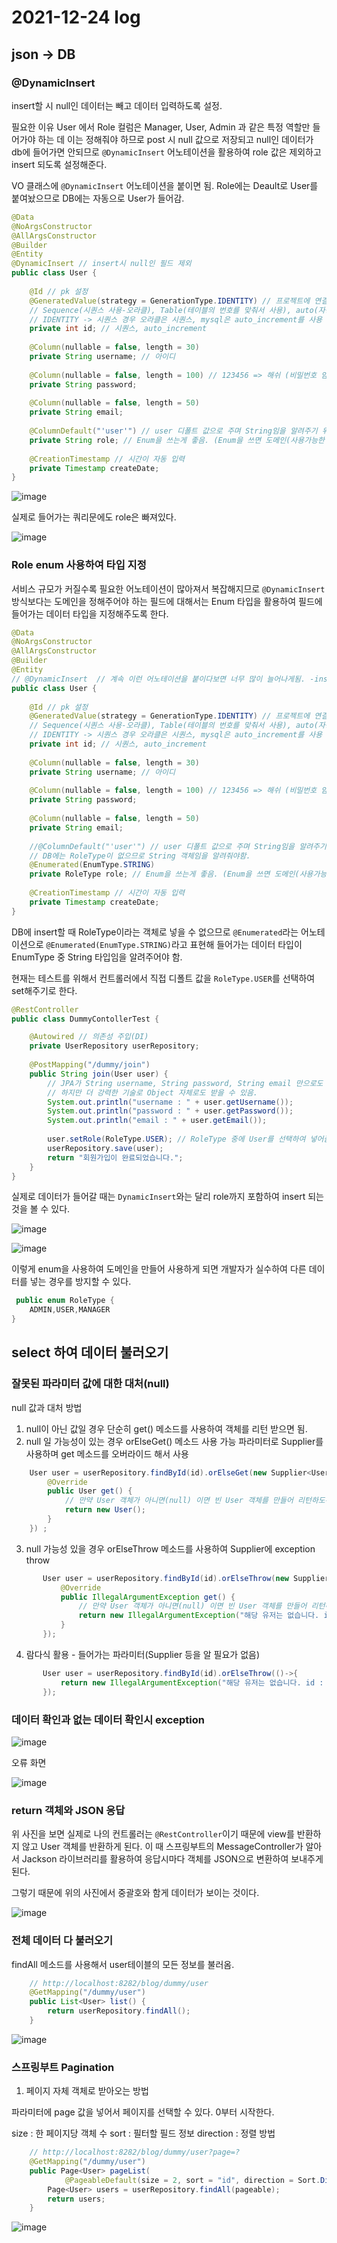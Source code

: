 # 2021-12-24 log

## json -> DB

### @DynamicInsert

 insert할 시 null인 데이터는 빼고 데이터 입력하도록 설정.

 필요한 이유 User 에서 Role 컬럼은 Manager, User, Admin 과 같은 특정 역할만 들어가야 하는 데 이는 정해줘야 하므로 post 시 null 값으로 저장되고 null인 데이터가 db에 들어가면 안되므로 `@DynamicInsert` 어노테이션을 활용하여 role 값은 제외하고 insert 되도록 설정해준다.

 VO 클래스에 `@DynamicInsert` 어노테이션을 붙이면 됨. Role에는 Deault로 User를 붙여놨으므로 DB에는 자동으로 User가 들어감.

```java
@Data
@NoArgsConstructor
@AllArgsConstructor
@Builder
@Entity
@DynamicInsert // insert시 null인 필드 제외
public class User {
	
	@Id // pk 설정
	@GeneratedValue(strategy = GenerationType.IDENTITY) // 프로젝트에 연결된 DB 넘버링 전략을 따라감.
	// Sequence(시퀀스 사용-오라클), Table(테이블의 번호를 맞춰서 사용), auto(자동) 등의 옵션이 있다.
	// IDENTITY -> 시퀀스 경우 오라클은 시퀀스, mysql은 auto_increment를 사용
	private int id; // 시퀀스, auto_increment
	
	@Column(nullable = false, length = 30)
	private String username; // 아이디
	
	@Column(nullable = false, length = 100) // 123456 => 해쉬 (비밀번호 암호화를 위한 length 크기 설정)
	private String password;
	
	@Column(nullable = false, length = 50)
	private String email;
	
	@ColumnDefault("'user'") // user 디폴트 값으로 주며 String임을 알려주기 위하여 '' 사용
	private String role; // Enum을 쓰는게 좋음. (Enum을 쓰면 도메인(사용가능한 범위)을 만들어 줄수 있음. ex) admin, user, manager
	
	@CreationTimestamp // 시간이 자동 입력
	private Timestamp createDate;
}
```

![image](https://user-images.githubusercontent.com/84966961/147322330-7fcbd39d-e4da-40cd-84b8-b19f069922bb.png)

실제로 들어가는 쿼리문에도 role은 빠져있다.

![image](https://user-images.githubusercontent.com/84966961/147322495-08d91110-e123-41f6-868f-371391d3abc5.png)

### Role enum 사용하여 타입 지정

 서비스 규모가 커질수록 필요한 어노테이션이 많아져서 복잡해지므로 `@DynamicInsert` 방식보다는 도메인을 정해주어야 하는 필드에 대해서는 Enum 타입을 활용하여 필드에 들어가는 데이터 타입을 지정해주도록 한다.

```java
@Data
@NoArgsConstructor
@AllArgsConstructor
@Builder
@Entity
// @DynamicInsert  // 계속 이런 어노테이션을 붙이다보면 너무 많이 늘어나게됨. -insert시 null인 필드 제외
public class User {
	
	@Id // pk 설정
	@GeneratedValue(strategy = GenerationType.IDENTITY) // 프로젝트에 연결된 DB 넘버링 전략을 따라감.
	// Sequence(시퀀스 사용-오라클), Table(테이블의 번호를 맞춰서 사용), auto(자동) 등의 옵션이 있다.
	// IDENTITY -> 시퀀스 경우 오라클은 시퀀스, mysql은 auto_increment를 사용
	private int id; // 시퀀스, auto_increment
	
	@Column(nullable = false, length = 30)
	private String username; // 아이디
	
	@Column(nullable = false, length = 100) // 123456 => 해쉬 (비밀번호 암호화를 위한 length 크기 설정)
	private String password;
	
	@Column(nullable = false, length = 50)
	private String email;
	
	//@ColumnDefault("'user'") // user 디폴트 값으로 주며 String임을 알려주기 위하여 '' 사용
	// DB에는 RoleType이 없으므로 String 객체임을 알려줘야함.
	@Enumerated(EnumType.STRING)
	private RoleType role; // Enum을 쓰는게 좋음. (Enum을 쓰면 도메인(사용가능한 범위)을 만들어 줄수 있음. ex) admin, user, manager
	
	@CreationTimestamp // 시간이 자동 입력
	private Timestamp createDate;
}
```

 DB에 insert할 때 RoleType이라는 객체로 넣을 수 없으므로 `@Enumerated`라는 어노테이션으로 `@Enumerated(EnumType.STRING)`라고 표현해 들어가는 데이터 타입이 EnumType 중 String 타입임을 알려주어야 함.

 현재는 테스트를 위해서 컨트롤러에서 직접 디폴트 값을 `RoleType.USER`를 선택하여 set해주기로 한다.

```java
@RestController
public class DummyContollerTest {

	@Autowired // 의존성 주입(DI)
	private UserRepository userRepository;
	
	@PostMapping("/dummy/join")
	public String join(User user) {
		// JPA가 String username, String password, String email 만으로도 받아줌
		// 하지만 더 강력한 기술로 Object 자체로도 받을 수 있음.
		System.out.println("username : " + user.getUsername());
		System.out.println("password : " + user.getPassword());
		System.out.println("email : " + user.getEmail());
		
		user.setRole(RoleType.USER); // RoleType 중에 User를 선택하여 넣어줌.
		userRepository.save(user);
		return "회원가입이 완료되었습니다.";
	}
}
```

 실제로 데이터가 들어갈 때는 `DynamicInsert`와는 달리 role까지 포함하여 insert 되는 것을 볼 수 있다.


![image](https://user-images.githubusercontent.com/84966961/147324306-a96de329-9ead-4b41-ac6a-58bc3e6a3c86.png)


![image](https://user-images.githubusercontent.com/84966961/147324478-9bed1d21-8017-48d5-a119-fa66985d7b89.png)


 이렇게 enum을 사용하여 도메인을 만들어 사용하게 되면 개발자가 실수하여 다른 데이터를 넣는 경우를 방지할 수 있다.

```java
 public enum RoleType {
	ADMIN,USER,MANAGER
}
```

## select 하여 데이터 불러오기

### 잘못된 파라미터 값에 대한 대처(null)

 null 값과 대처 방법
 1. null이 아닌 값일 경우 단순히 get() 메소드를 사용하여 객체를 리턴 받으면 됨.
 2. null 일 가능성이 있는 경우  orElseGet() 메소드 사용 가능
 	 파라미터로 Supplier를 사용하며 get 메소드를 오버라이드 해서 사용
```java
    User user = userRepository.findById(id).orElseGet(new Supplier<User>() {
        @Override
        public User get() {
            // 만약 User 객체가 아니면(null) 이면 빈 User 객체를 만들어 리턴하도록 설정.
            return new User();
        }
    }) ; 
```
 3. null 가능성 있을 경우 orElseThrow 메소드를 사용하여 Supplier에 exception throw
 ```java
 		User user = userRepository.findById(id).orElseThrow(new Supplier<IllegalArgumentException>() {
			@Override
			public IllegalArgumentException get() {
				// 만약 User 객체가 아니면(null) 이면 빈 User 객체를 만들어 리턴하도록 설정.
				return new IllegalArgumentException("해당 유저는 없습니다. id : " + id);
			}
		});
 ```

 4. 람다식 활용 - 들어가는 파라미터(Supplier 등을 알 필요가 없음)
 ```java
        User user = userRepository.findById(id).orElseThrow(()->{
			return new IllegalArgumentException("해당 유저는 없습니다. id : " + id);
		});
 ```
 ### 데이터 확인과 없는 데이터 확인시 exception


![image](https://user-images.githubusercontent.com/84966961/147328245-c79ddb72-09e2-45c0-b9f9-8b46c23c68bf.png)

 오류 화면

![image](https://user-images.githubusercontent.com/84966961/147328279-e2373987-9d65-43fe-8f49-e2660c206583.png)


 ### return 객체와 JSON 응답

 위 사진을 보면 실제로 나의 컨트롤러는 `@RestController`이기 때문에 view를 반환하지 않고 User 객체를 반환하게 된다. 이 때 스프링부트의 MessageController가 알아서 Jackson 라이브러리를 활용하여 응답시마다 객체를 JSON으로 변환하여 보내주게 된다.

 그렇기 때문에 위의 사진에서 중괄호와 함게 데이터가 보이는 것이다.


![image](https://user-images.githubusercontent.com/84966961/147329154-4ccc5716-0af6-4da3-8ee1-2bacb87b9560.png)

### 전체 데이터 다 불러오기

 findAll 메소드를 사용해서 user테이블의 모든 정보를 불러옴.

```java
	// http://localhost:8282/blog/dummy/user
	@GetMapping("/dummy/user")
	public List<User> list() {
		return userRepository.findAll();
	}
```

![image](https://user-images.githubusercontent.com/84966961/147329486-3e106deb-cde4-4302-8d15-f0a95c121d4c.png)

### 스프링부트 Pagination

1. 페이지 자체 객체로 받아오는 방법

 파라미터에 page 값을 넣어서 페이지를 선택할 수 있다. 0부터 시작한다.

 size : 한 페이지당 객체 수
 sort : 필터할 필드 정보
 direction : 정렬 방법

```java
	// http://localhost:8282/blog/dummy/user?page=?
	@GetMapping("/dummy/user")
	public Page<User> pageList(
			@PageableDefault(size = 2, sort = "id", direction = Sort.Direction.DESC) Pageable pageable) {
		Page<User> users = userRepository.findAll(pageable);
		return users;
	}
```

![image](https://user-images.githubusercontent.com/84966961/147330551-c6fb3e21-409e-4d03-8304-94486fe21ccc.png)

